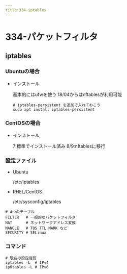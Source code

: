 ```yaml
---
title:334-iptables
---
```

# 334-パケットフィルタ
 
## iptables
### Ubuntuの場合

- インストール

  基本的にはufwを使う
  18/04からはnftablesが利用可能

  ```
  # iptables-persistent を追加で入れておこう
  sudo apt install iptables-persistent 
  ```

### CentOSの場合

- インストール
  
  7:標準でインストール済み
  8/9:nftablesに移行

### 設定ファイル

- Ubuntu

  /etc/iptables 

- RHEL/CentOS
  
  /etc/sysconfig/iptables
  
```
# 4つのテーブル
FILTER   # 一般的なパケットフィルタ
NAT      # ネットワークアドレス変換
MANGLE   # TOS TTL MARK など
SECURITY # SELinux
```

### コマンド

```
# 現在の設定確認
iptables -L  # IPv4
ip6tables -L # IPv6


